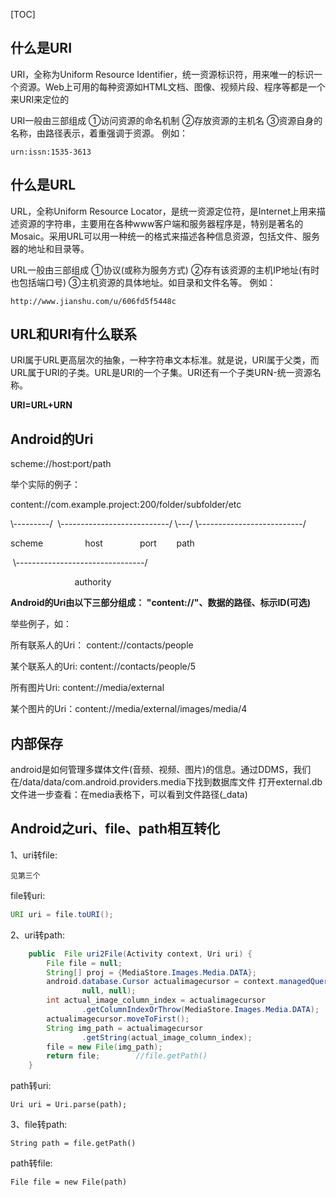 [TOC]

## 什么是URI

URI，全称为Uniform Resource Identifier，统一资源标识符，用来唯一的标识一个资源。Web上可用的每种资源如HTML文档、图像、视频片段、程序等都是一个来URI来定位的

URI一般由三部组成
①访问资源的命名机制
②存放资源的主机名
③资源自身的名称，由路径表示，着重强调于资源。
例如：

```
urn:issn:1535-3613
```

## 什么是URL

URL，全称Uniform Resource Locator，是统一资源定位符，是Internet上用来描述资源的字符串，主要用在各种www客户端和服务器程序是，特别是著名的Mosaic。采用URL可以用一种统一的格式来描述各种信息资源，包括文件、服务器的地址和目录等。

URL一般由三部组成
①协议(或称为服务方式)
②存有该资源的主机IP地址(有时也包括端口号)
③主机资源的具体地址。如目录和文件名等。
例如：

```
http://www.jianshu.com/u/606fd5f5448c
```

## URL和URI有什么联系

URI属于URL更高层次的抽象，一种字符串文本标准。就是说，URI属于父类，而URL属于URI的子类。URL是URI的一个子集。URI还有一个子类URN-统一资源名称。

**URI=URL+URN**

<!--more-->

## Android的Uri

scheme://host:port/path 

举个实际的例子： 

content://com.example.project:200/folder/subfolder/etc 

\\---------/  \\---------------------------/ \\---/ \\--------------------------/ 

scheme                 host               port        path 

​                     \\--------------------------------/ 

                                      authority    

**Android的Uri由以下三部分组成： "content://"、数据的路径、标示ID(可选)**

举些例子，如：

所有联系人的Uri： content://contacts/people

某个联系人的Uri: content://contacts/people/5

所有图片Uri: content://media/external

某个图片的Uri：content://media/external/images/media/4

## 内部保存

android是如何管理多媒体文件(音频、视频、图片)的信息。通过DDMS，我们在/data/data/com.android.providers.media下找到数据库文件  打开external.db文件进一步查看：在media表格下，可以看到文件路径(_data) 



## Android之uri、file、path相互转化

1、uri转file:

```
见第三个
```

file转uri:

```java
URI uri = file.toURI();  
```

2、uri转path:

```java
    public  File uri2File(Activity context, Uri uri) {
        File file = null;
        String[] proj = {MediaStore.Images.Media.DATA};
        android.database.Cursor actualimagecursor = context.managedQuery(uri, proj, null,
                null, null);
        int actual_image_column_index = actualimagecursor
                .getColumnIndexOrThrow(MediaStore.Images.Media.DATA);
        actualimagecursor.moveToFirst();
        String img_path = actualimagecursor
                .getString(actual_image_column_index);
        file = new File(img_path);
        return file;        //file.getPath()
    }
```

path转uri:

```
Uri uri = Uri.parse(path);  
```

3、file转path:

```
String path = file.getPath()  
```

path转file:

```
File file = new File(path)  
```